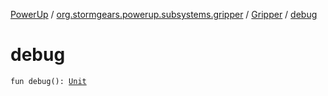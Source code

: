[PowerUp](../../index.md) / [org.stormgears.powerup.subsystems.gripper](../index.md) / [Gripper](index.md) / [debug](./debug.md)

# debug

`fun debug(): `[`Unit`](https://kotlinlang.org/api/latest/jvm/stdlib/kotlin/-unit/index.html)